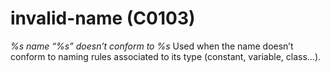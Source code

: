 # invalid-name (C0103)

*%s name “%s” doesn’t conform to %s* Used when the name doesn’t conform
to naming rules associated to its type (constant, variable, class…).
